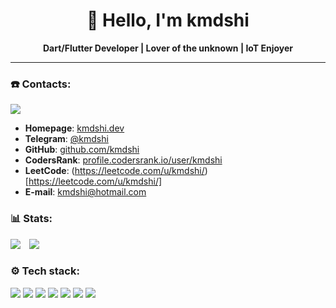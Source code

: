 <h1 align="center">👋 Hello, I'm kmdshi</h1>

<p align="center">
  <b>Dart/Flutter Developer | Lover of the unknown | IoT Enjoyer</b>
</p>

---

### ☎️ Contacts:
[![](https://github.com/user-attachments/assets/e601776b-bbe6-49ec-9451-3691c8c00bfe)](https://kmdshi.dev) 
- **Homepage**: [kmdshi.dev](https://kmdshi.dev)
- **Telegram**: [@kmdshi](https://t.me/kmdshi)
- **GitHub**:  [github.com/kmdshi](github.com/kmdshi)
- **CodersRank**: [profile.codersrank.io/user/kmdshi](https://profile.codersrank.io/user/kmdshi)
- **LeetCode**: (https://leetcode.com/u/kmdshi/)[https://leetcode.com/u/kmdshi/]
- **E-mail**: [kmdshi@hotmail.com](mailto:kmdshi@hotmail.com)

### 📊 Stats:

<p align="start">
  <img src="https://github-readme-stats.vercel.app/api/top-langs/?username=kmdshi&theme=tokyonight&show_icons=true&hide_border=true&layout=compact" style="display: inline-block; margin-right: 10px;" />
  <img src="https://github-readme-stats.vercel.app/api?username=kmdshi&count_private=true&theme=dark&show_icons=true" style="display: inline-block;" />
</p>

### ⚙️ Tech stack:
<p align="start">
  <img src="https://skillicons.dev/icons?i=flutter" />
  <img src="https://skillicons.dev/icons?i=dart" />
  <img src="https://skillicons.dev/icons?i=kotlin" />
  <img src="https://skillicons.dev/icons?i=swift" />
  <img src="https://skillicons.dev/icons?i=golang" />
  <img src="https://skillicons.dev/icons?i=python" />
  <img src="https://skillicons.dev/icons?i=docker" />
</p>
